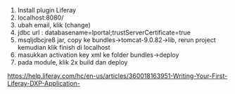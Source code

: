 1. Install plugin Liferay
2. localhost:8080/
3. ubah email, klik (change)
4. jdbc url : databasename=lportal;trustServerCertificate=true
5. msqljdbcjre8 jar, copy ke bundles->tomcat-9.0.82->lib, rerun project kemudian klik finish di localhost
6. masukkan activation key xml ke folder bundles->deploy
7. pada module, klik 2x build dan deploy

https://help.liferay.com/hc/en-us/articles/360018163951-Writing-Your-First-Liferay-DXP-Application-
